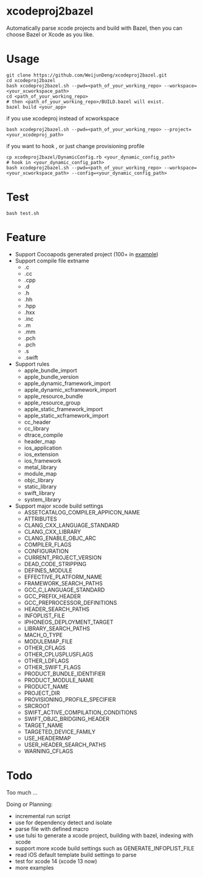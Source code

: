 # xcodeproj2bazel

Automatically parse xcode projects and build with Bazel, then you can choose Bazel or Xcode as you like.

# Usage

```
git clone https://github.com/WeijunDeng/xcodeproj2bazel.git
cd xcodeproj2bazel
bash xcodeproj2bazel.sh --pwd=<path_of_your_working_repo> --workspace=<your_xcworkspace_path>
cd <path_of_your_working_repo>
# then <path_of_your_working_repo>/BUILD.bazel will exist.
bazel build <your_app>
```

if you use xcodeproj instead of xcworkspace
```
bash xcodeproj2bazel.sh --pwd=<path_of_your_working_repo> --project=<your_xcodeproj_path>
```

if you want to hook , or just change provisioning profile
```
cp xcodeproj2bazel/DynamicConfig.rb <your_dynamic_config_path>
# hook in <your_dynamic_config_path>
bash xcodeproj2bazel.sh --pwd=<path_of_your_working_repo> --workspace=<your_xcworkspace_path> --config=<your_dynamic_config_path>
```

# Test

```
bash test.sh
```

# Feature

- Support Cocoapods generated project (100+ in [example](https://github.com/WeijunDeng/xcodeproj2bazel/blob/main/examples/swift_app_with_pod_no_use_frameworks/Podfile))
- Support compile file extname
    - .c
    - .cc
    - .cpp
    - .d
    - .h
    - .hh
    - .hpp
    - .hxx
    - .inc
    - .m
    - .mm
    - .pch
    - .pch
    - .s
    - .swift
- Support rules
    - apple_bundle_import
    - apple_bundle_version
    - apple_dynamic_framework_import
    - apple_dynamic_xcframework_import
    - apple_resource_bundle
    - apple_resource_group
    - apple_static_framework_import
    - apple_static_xcframework_import
    - cc_header
    - cc_library
    - dtrace_compile
    - header_map
    - ios_application
    - ios_extension
    - ios_framework
    - metal_library
    - module_map
    - objc_library
    - static_library
    - swift_library
    - system_library
- Support major xcode build settings
    - ASSETCATALOG_COMPILER_APPICON_NAME
    - ATTRIBUTES
    - CLANG_CXX_LANGUAGE_STANDARD
    - CLANG_CXX_LIBRARY
    - CLANG_ENABLE_OBJC_ARC
    - COMPILER_FLAGS
    - CONFIGURATION
    - CURRENT_PROJECT_VERSION
    - DEAD_CODE_STRIPPING
    - DEFINES_MODULE
    - EFFECTIVE_PLATFORM_NAME
    - FRAMEWORK_SEARCH_PATHS
    - GCC_C_LANGUAGE_STANDARD
    - GCC_PREFIX_HEADER
    - GCC_PREPROCESSOR_DEFINITIONS
    - HEADER_SEARCH_PATHS
    - INFOPLIST_FILE
    - IPHONEOS_DEPLOYMENT_TARGET
    - LIBRARY_SEARCH_PATHS
    - MACH_O_TYPE
    - MODULEMAP_FILE
    - OTHER_CFLAGS
    - OTHER_CPLUSPLUSFLAGS
    - OTHER_LDFLAGS
    - OTHER_SWIFT_FLAGS
    - PRODUCT_BUNDLE_IDENTIFIER
    - PRODUCT_MODULE_NAME
    - PRODUCT_NAME
    - PROJECT_DIR
    - PROVISIONING_PROFILE_SPECIFIER
    - SRCROOT
    - SWIFT_ACTIVE_COMPILATION_CONDITIONS
    - SWIFT_OBJC_BRIDGING_HEADER
    - TARGET_NAME
    - TARGETED_DEVICE_FAMILY
    - USE_HEADERMAP
    - USER_HEADER_SEARCH_PATHS
    - WARNING_CFLAGS

# Todo

Too much ...

Doing or Planning:

- incremental run script
- use for dependency detect and isolate
- parse file with defined macro
- use tulsi to generate a xcode project, building with bazel, indexing with xcode
- support more xcode build settings such as GENERATE_INFOPLIST_FILE
- read iOS default template build settings to parse
- test for xcode 14 (xcode 13 now)
- more examples
